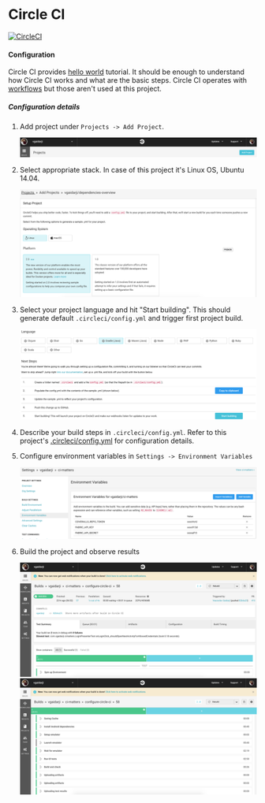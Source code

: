 # Circle CI

[![CircleCI](https://circleci.com/gh/vgaidarji/ci-matters.svg?style=svg)](https://circleci.com/gh/vgaidarji/ci-matters)

#### Configuration

Circle CI provides [hello world](https://circleci.com/docs/2.0/hello-world/) tutorial.
It should be enough to understand how Circle CI works and what are the basic steps.
Circle CI operates with [workflows](https://circleci.com/docs/2.0/workflows/) but those aren't used at this project.

##### Configuration details

1. Add project under `Projects -> Add Project`.

    <img src="/screenshots/circle_add_new_project.png">

2. Select appropriate stack. In case of this project it's Linux OS, Ubuntu 14.04.

    <img src="/screenshots/circle_setup_project_os.png">

3. Select your project language and hit "Start building".
This should generate default `.circleci/config.yml` and trigger first project build.

    <img src="/screenshots/circle_select_language.png">

4. Describe your build steps in `.circleci/config.yml`.
Refer to this project's [.circleci/config.yml](./.circleci/config.yml) for configuration details.

5. Configure environment variables in `Settings -> Environment Variables`

    <img src="/screenshots/circle_env_variables.png">

6. Build the project and observe results

    <img src="/screenshots/circle_build_results_1.png">
    <img src="/screenshots/circle_build_results_2.png">